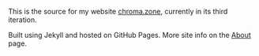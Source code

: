 This is the source for my website [chroma.zone](http://chroma.zone), currently in its third iteration.

Built using Jekyll and hosted on GitHub Pages. More site info on the [About](http://chroma.zone/about) page.
